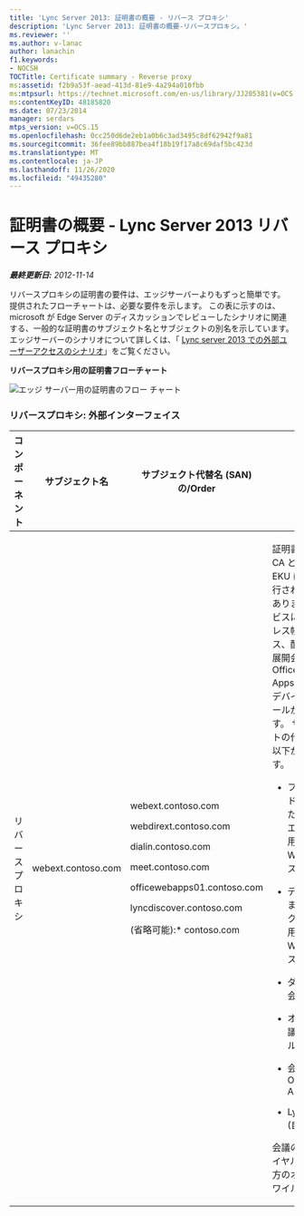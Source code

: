 ```yaml
---
title: 'Lync Server 2013: 証明書の概要 - リバース プロキシ'
description: 'Lync Server 2013: 証明書の概要-リバースプロキシ。'
ms.reviewer: ''
ms.author: v-lanac
author: lanachin
f1.keywords:
- NOCSH
TOCTitle: Certificate summary - Reverse proxy
ms:assetid: f2b9a53f-aead-413d-81e9-4a294a010fbb
ms:mtpsurl: https://technet.microsoft.com/en-us/library/JJ205381(v=OCS.15)
ms:contentKeyID: 48185820
ms.date: 07/23/2014
manager: serdars
mtps_version: v=OCS.15
ms.openlocfilehash: 0cc250d6de2eb1a0b6c3ad3495c8df62942f9a81
ms.sourcegitcommit: 36fee89bb887bea4f18b19f17a8c69daf5bc423d
ms.translationtype: MT
ms.contentlocale: ja-JP
ms.lasthandoff: 11/26/2020
ms.locfileid: "49435280"
---
```

# <a name="certificate-summary---reverse-proxy-in-lync-server-2013"></a>証明書の概要 - Lync Server 2013 リバース プロキシ

<div data-xmlns="http://www.w3.org/1999/xhtml">

<div class="topic" data-xmlns="http://www.w3.org/1999/xhtml" data-msxsl="urn:schemas-microsoft-com:xslt" data-cs="https://msdn.microsoft.com/">

<div data-asp="https://msdn2.microsoft.com/asp">



</div>

<div id="mainSection">

<div id="mainBody">

<span> </span>

_**最終更新日:** 2012-11-14_

リバースプロキシの証明書の要件は、エッジサーバーよりもずっと簡単です。 提供されたフローチャートは、必要な要件を示します。 この表に示すのは、microsoft が Edge Server のディスカッションでレビューしたシナリオに関連する、一般的な証明書のサブジェクト名とサブジェクトの別名を示しています。 エッジサーバーのシナリオについて詳しくは、「 [Lync server 2013 での外部ユーザーアクセスのシナリオ](lync-server-2013-scenarios-for-external-user-access.md)」をご覧ください。

**リバースプロキシ用の証明書フローチャート**

![エッジ サーバー用の証明書のフロー チャート](images/JJ205381.026045d7-1b4b-4651-b32f-2d43a7161198(OCS.15).jpg "エッジ サーバー用の証明書のフロー チャート")

### <a name="reverse-proxy-external-interface"></a>リバースプロキシ: 外部インターフェイス

<table>
<colgroup>
<col style="width: 25%" />
<col style="width: 25%" />
<col style="width: 25%" />
<col style="width: 25%" />
</colgroup>
<thead>
<tr class="header">
<th>コンポーネント</th>
<th>サブジェクト名</th>
<th>サブジェクト代替名 (SAN) の/Order</th>
<th>注釈</th>
</tr>
</thead>
<tbody>
<tr class="odd">
<td><p>リバース プロキシ</p></td>
<td><p>webext.contoso.com</p></td>
<td><p>webext.contoso.com</p>
<p>webdirext.contoso.com</p>
<p>dialin.contoso.com</p>
<p>meet.contoso.com</p>
<p>officewebapps01.contoso.com</p>
<p>lyncdiscover.contoso.com</p>
<p>(省略可能):* contoso.com</p></td>
<td><p>証明書は、公開 CA とサーバー EKU によって発行される必要があります。 サービスには、アドレス帳サービス、配布グループ展開会議用 Office Web Apps、Lync IP デバイス発行ルールが含まれます。 サブジェクトの代替名には以下が含まれます。</p>
<ul>
<li><p>フロントエンドサーバーまたはフロントエンドプール用の外部 Web サービス FQDN</p></li>
<li><p>ディレクターまたはディレクタープール用の外部 Web サービス FQDN</p></li>
<li><p>ダイヤルイン会議</p></li>
<li><p>オンライン会議の公開ルール</p></li>
<li><p>会議用の Office Web Apps</p></li>
<li><p>Lyncdiscover (自動検出)</p></li>
</ul>
<p>会議の開始とダイヤルインの両方のオプションワイルドカード</p></td>
</tr>
</tbody>
</table>


</div>

<span> </span>

</div>

</div>

</div>

